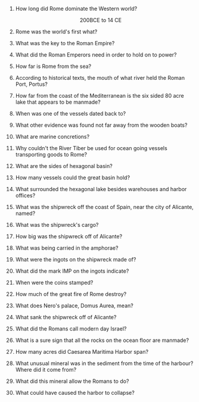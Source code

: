 1. How long did Rome dominate the Western world?

<center><p>200BCE to 14 CE</p></center>

2. Rome was the world's first what?



3. What was the key to the Roman Empire?



4. What did the Roman Emperors need in order to hold on to power?



5. How far is Rome from the sea?



6. According to historical texts, the mouth of what river held the Roman Port, Portus?



7. How far from the coast of the Mediterranean is the six sided 80 acre lake that appears to be manmade?



8. When was one of the vessels dated back to?



9. What other evidence was found not far away from the wooden boats?



10. What are marine concretions?



11. Why couldn't the River Tiber be used for ocean going vessels transporting goods to Rome?



12. What are the sides of hexagonal basin?



13. How many vessels could the great basin hold?



14. What surrounded the hexagonal lake besides warehouses and harbor offices?



15. What was the shipwreck off the coast of Spain, near the city of Alicante, named?



16. What was the shipwreck's cargo?



17. How big was the shipwreck off of Alicante?



18. What was being carried in the amphorae? 



19. What were the ingots on the shipwreck made of?



20. What did the mark IMP on the ingots indicate?



21. When were the coins stamped?



22. How much of the great fire of Rome destroy?



23. What does Nero's palace, Domus Aurea, mean?



24. What sank the shipwreck off of Alicante?



25. What did the Romans call modern day Israel?



26. What is a sure sign that all the rocks on the ocean floor are manmade?



27. How many acres did Caesarea Maritima Harbor span?



28. What unusual mineral was in the sediment from the time of the harbour? Where did it come from?



29. What did this mineral allow the Romans to do?



30. What could have caused the harbor to collapse?

